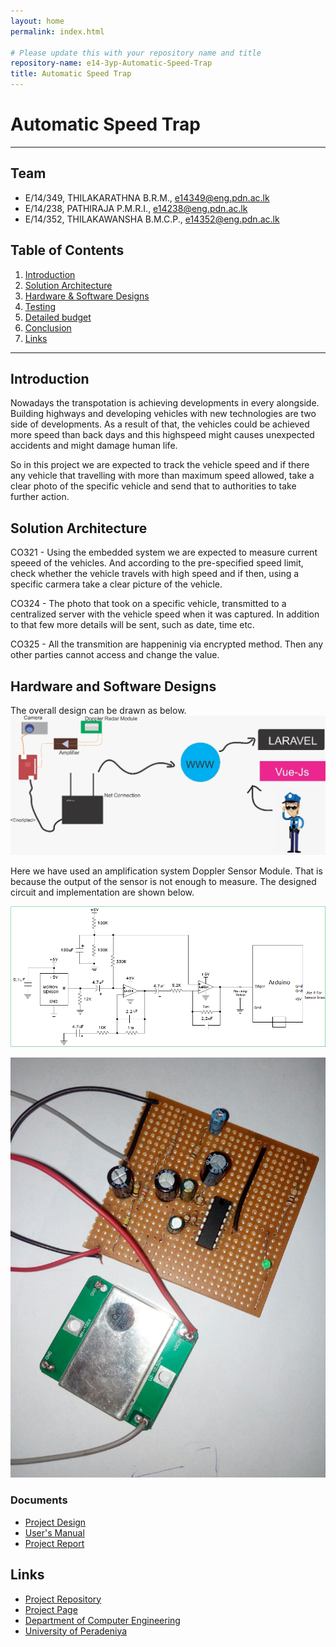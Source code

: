 ```yaml
---
layout: home
permalink: index.html

# Please update this with your repository name and title
repository-name: e14-3yp-Automatic-Speed-Trap
title: Automatic Speed Trap
---
```


[comment]: # "This is the standard layout for the project, but you can clean this and use your own template"

# Automatic Speed Trap

---

## Team
-  E/14/349, THILAKARATHNA B.R.M., [e14349@eng.pdn.ac.lk](mailto:e14349@eng.pdn.ac.lk)
-  E/14/238, PATHIRAJA P.M.R.I., [e14238@eng.pdn.ac.lk](mailto:e14238@eng.pdn.ac.lk)
-  E/14/352, THILAKAWANSHA B.M.C.P., [e14352@eng.pdn.ac.lk](mailto:e14352@eng.pdn.ac.lk)

## Table of Contents
1. [Introduction](#introduction)
2. [Solution Architecture](#solution-architecture )
3. [Hardware & Software Designs](#hardware-and-software-designs)
4. [Testing](#testing)
5. [Detailed budget](#detailed-budget)
6. [Conclusion](#conclusion)
7. [Links](#links)

---

## Introduction

Nowadays the transpotation is achieving developments in every alongside. Building highways and developing vehicles with new technologies are two side of developments. As a result of that, the vehicles could be achieved more speed than back days and this highspeed might causes unexpected accidents and might damage human life.

So in this project we are expected to track the vehicle speed and if there any vehicle that travelling with more than maximum speed allowed, take a clear photo of the specific vehicle and send that to authorities to take further action.  



## Solution Architecture

CO321 - Using the embedded system we are expected to measure current speeed of the vehicles. And according to the pre-specified speed limit, check whether the vehicle travels with high speed and if then, using a specific carmera take a clear picture of the vehicle.

CO324 - The photo that took on a specific vehicle, transmitted to a centralized server with the vehicle speed when it was captured. In addition to that few more details will be sent, such as date, time etc.

CO325 - All the transmition are happeninig via encrypted method. Then any other parties cannot access and change the value.  


## Hardware and Software Designs

The overall design can be drawn as below.  
![Image](data/images/1.jpeg)  

Here we have used an amplification system Doppler Sensor Module. That is because the output of the sensor is not enough to measure. The designed circuit and implementation  are shown below.  

![Image](data/images/2.png)  

![Image](data/images/3.jpg)  

### Documents  
  - [Project Design](data/documents/1.pdf)  
  - [User's Manual](data/documents/2.pdf)  
  - [Project Report](data/documents/3.pdf)  





## Links

- <a href = "https://github.com/cepdnaclk/e14-3yp-Automatic-Speed-Trap" target = "_blank">Project Repository</a>
- <a href = "https://cepdnaclk.github.io/e14-3yp-Automatic-Speed-Trap/" target = "_blank">Project Page</a>
- <a href = "http://www.ce.pdn.ac.lk/" target = "_blank">Department of Computer Engineering</a>
- <a href = "https://eng.pdn.ac.lk/" target = "_blank">University of Peradeniya</a>


[//]: # (Please refer this to learn more about Markdown syntax)
[//]: # (https://github.com/adam-p/markdown-here/wiki/Markdown-Cheatsheet)
